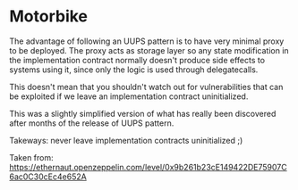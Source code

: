# Motorbike

The advantage of following an UUPS pattern is to have very minimal proxy to be deployed. The proxy acts as storage layer so any state modification in the implementation contract normally doesn't produce side effects to systems using it, since only the logic is used through delegatecalls.

This doesn't mean that you shouldn't watch out for vulnerabilities that can be exploited if we leave an implementation contract uninitialized.

This was a slightly simplified version of what has really been discovered after months of the release of UUPS pattern.

Takeways: never leave implementation contracts uninitialized ;)

Taken from: https://ethernaut.openzeppelin.com/level/0x9b261b23cE149422DE75907C6ac0C30cEc4e652A
